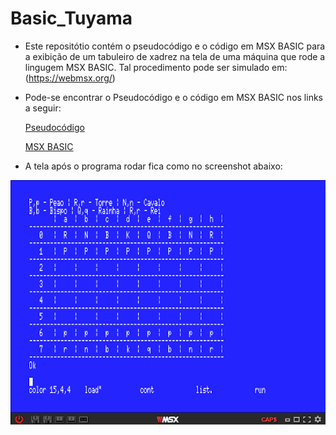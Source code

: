# Basic_Tuyama
- Este repositótio contém o pseudocódigo e o código em MSX BASIC para a exibição de um tabuleiro de xadrez na tela de uma máquina que rode a lingugem MSX BASIC. Tal procedimento pode ser simulado em: (https://webmsx.org/)
- Pode-se encontrar o Pseudocódigo e o código em MSX BASIC nos links a seguir:

  [Pseudocódigo](https://github.com/ProgramacaoEE2020/Basic_Tuyama/blob/master/C%C3%B3digos/pseudocodigo_chess.txt) 

  [MSX BASIC](https://github.com/ProgramacaoEE2020/Basic_Tuyama/blob/master/C%C3%B3digos/msx_chess.txt)

- A tela após o programa rodar fica como no screenshot abaixo:

![](msx_chess.png)
